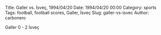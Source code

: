 Title: Galler vs. İsveç, 1994/04/20
Date: 1994/04/20 00:00
Category: sports
Tags: football, football scores, Galler, İsveç
Slug: galler-vs-isvec
Author: carbonero


Galler 0 - 2 İsveç
